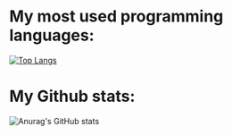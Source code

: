 # My most used programming languages:

[![Top Langs](https://github-readme-stats.vercel.app/api/top-langs/?username=CowWorks&layout=compact&theme=tokyonight)](https://github.com/anuraghazra/github-readme-stats)

# My Github stats:

![Anurag's GitHub stats](https://github-readme-stats.vercel.app/api?username=CowWorks&show_icons=true&theme=radical)

